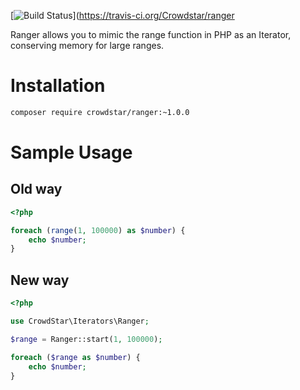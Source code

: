 [![Build Status](https://travis-ci.org/Crowdstar/ranger.svg?branch=master)](https://travis-ci.org/Crowdstar/ranger

Ranger allows you to mimic the range function in PHP as an Iterator, conserving memory for large ranges.

# Installation

```bash
composer require crowdstar/ranger:~1.0.0
```

# Sample Usage
## Old way
```php
<?php

foreach (range(1, 100000) as $number) {
    echo $number;
}
```

## New way
```php
<?php

use CrowdStar\Iterators\Ranger;

$range = Ranger::start(1, 100000);

foreach ($range as $number) {
	echo $number;
}
```
